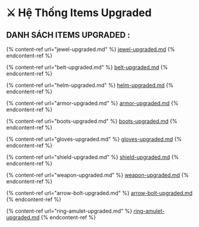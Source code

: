 # ⚔ Hệ Thống Items Upgraded

## DANH SÁCH ITEMS UPGRADED :&#x20;

{% content-ref url="jewel-upgraded.md" %}
[jewel-upgraded.md](jewel-upgraded.md)
{% endcontent-ref %}

{% content-ref url="belt-upgraded.md" %}
[belt-upgraded.md](belt-upgraded.md)
{% endcontent-ref %}

{% content-ref url="helm-upgraded.md" %}
[helm-upgraded.md](helm-upgraded.md)
{% endcontent-ref %}

{% content-ref url="armor-upgraded.md" %}
[armor-upgraded.md](armor-upgraded.md)
{% endcontent-ref %}

{% content-ref url="boots-upgraded.md" %}
[boots-upgraded.md](boots-upgraded.md)
{% endcontent-ref %}

{% content-ref url="gloves-upgraded.md" %}
[gloves-upgraded.md](gloves-upgraded.md)
{% endcontent-ref %}

{% content-ref url="shield-upgraded.md" %}
[shield-upgraded.md](shield-upgraded.md)
{% endcontent-ref %}

{% content-ref url="weapon-upgraded.md" %}
[weapon-upgraded.md](weapon-upgraded.md)
{% endcontent-ref %}

{% content-ref url="arrow-bolt-upgraded.md" %}
[arrow-bolt-upgraded.md](arrow-bolt-upgraded.md)
{% endcontent-ref %}

{% content-ref url="ring-amulet-upgraded.md" %}
[ring-amulet-upgraded.md](ring-amulet-upgraded.md)
{% endcontent-ref %}

